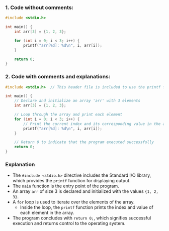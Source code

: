 ### **1. Code without comments:**
```c
#include <stdio.h>

int main() {
    int arr[3] = {1, 2, 3};

    for (int i = 0; i < 3; i++) {
        printf("arr[%d]: %d\n", i, arr[i]);
    }

    return 0;
}
```

### **2. Code with comments and explanations:**
```c
#include <stdio.h>  // This header file is included to use the printf function

int main() {
    // Declare and initialize an array 'arr' with 3 elements
    int arr[3] = {1, 2, 3};

    // Loop through the array and print each element
    for (int i = 0; i < 3; i++) {
        // Print the current index and its corresponding value in the array
        printf("arr[%d]: %d\n", i, arr[i]);
    }

    // Return 0 to indicate that the program executed successfully
    return 0;
}
```

### Explanation

- The `#include <stdio.h>` directive includes the Standard I/O library, which provides the `printf` function for displaying output.
- The `main` function is the entry point of the program.
- An array `arr` of size 3 is declared and initialized with the values `{1, 2, 3}`.
- A `for` loop is used to iterate over the elements of the array.
  - Inside the loop, the `printf` function prints the index and value of each element in the array.
- The program concludes with `return 0;`, which signifies successful execution and returns control to the operating system.
